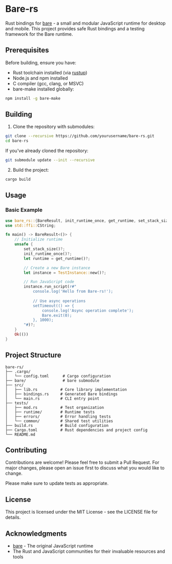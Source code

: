 # Bare-rs

Rust bindings for [bare](https://github.com/holepunchto/bare) - a small and modular JavaScript runtime for desktop and mobile. This project provides safe Rust bindings and a testing framework for the Bare runtime.

## Prerequisites

Before building, ensure you have:

- Rust toolchain installed (via [rustup](https://rustup.rs/))
- Node.js and npm installed
- C compiler (gcc, clang, or MSVC)
- bare-make installed globally:
```sh
npm install -g bare-make
```

## Building

1. Clone the repository with submodules:
```sh 
git clone --recursive https://github.com/yourusername/bare-rs.git
cd bare-rs
```

If you've already cloned the repository:
```sh
git submodule update --init --recursive
```

2. Build the project:
```sh
cargo build
```

## Usage

### Basic Example

```rust
use bare_rs::{BareResult, init_runtime_once, get_runtime, set_stack_size};
use std::ffi::CString;

fn main() -> BareResult<()> {
    // Initialize runtime
    unsafe {
        set_stack_size()?;
        init_runtime_once()?;
        let runtime = get_runtime()?;

        // Create a new Bare instance
        let instance = TestInstance::new()?;

        // Run JavaScript code
        instance.run_script(r#"
            console.log('Hello from Bare-rs!');
            
            // Use async operations
            setTimeout(() => {
                console.log('Async operation complete');
                Bare.exit(0);
            }, 1000);
        "#)?;
    }
    Ok(())
}
```

## Project Structure

```
bare-rs/
├── .cargo/
│   └── config.toml      # Cargo configuration
├── bare/                # bare submodule
├── src/
│   ├── lib.rs          # Core library implementation
│   ├── bindings.rs     # Generated Bare bindings
│   └── main.rs         # CLI entry point
├── tests/
│   ├── mod.rs          # Test organization
│   ├── runtime/        # Runtime tests
│   ├── errors/         # Error handling tests
│   └── common/         # Shared test utilities
├── build.rs            # Build configuration
├── Cargo.toml          # Rust dependencies and project config
└── README.md          
```

## Contributing

Contributions are welcome! Please feel free to submit a Pull Request. For major changes, please open an issue first to discuss what you would like to change.

Please make sure to update tests as appropriate.

## License

This project is licensed under the MIT License - see the LICENSE file for details.

## Acknowledgments

- [bare](https://github.com/holepunchto/bare) - The original JavaScript runtime
- The Rust and JavaScript communities for their invaluable resources and tools 